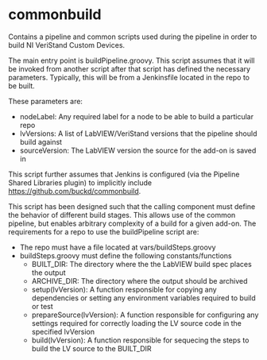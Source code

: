 # commonbuild
Contains a pipeline and common scripts used during the pipeline in order to build NI VeriStand Custom Devices.

The main entry point is buildPipeline.groovy. This script assumes that it will be invoked from another script after that script has defined the necessary parameters. Typically, this will be from a Jenkinsfile located in the repo to be built.

These parameters are:
  - nodeLabel: Any required label for a node to be able to build a particular repo
  - lvVersions: A list of LabVIEW/VeriStand versions that the pipeline should build against
  - sourceVersion: The LabVIEW version the source for the add-on is saved in

This script further assumes that Jenkins is configured (via the Pipeline Shared Libraries plugin) to implicitly include https://github.com/buckd/commonbuild.

This script has been designed such that the calling component must define the behavior of different build stages. This allows use of the common pipeline, but enables arbitrary complexity of a build for a given add-on. The requirements for a repo to use the buildPipeline script are:
  - The repo must have a file located at vars/buildSteps.groovy
  - buildSteps.groovy must define the following constants/functions
     - BUILT_DIR: The directory where the the LabVIEW build spec places the output
     - ARCHIVE_DIR: The directory where the output should be archived
     - setup(lvVersion): A function responsible for copying any dependencies or setting any environment variables required to build or test
     - prepareSource(lvVersion): A function responsible for configuring any settings required for correctly loading the LV source code in the specified lvVersion
     - build(lvVersion): A function responsible for sequecing the steps to build the LV source to the BUILT_DIR
